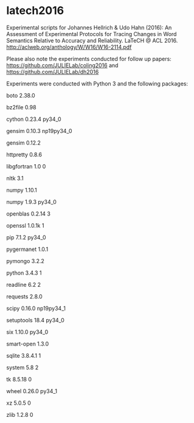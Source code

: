 # latech2016
Experimental scripts for Johannes Hellrich & Udo Hahn (2016): An Assessment of Experimental Protocols for Tracing Changes in Word Semantics Relative to Accuracy and Reliability. LaTeCH @ ACL 2016. http://aclweb.org/anthology/W/W16/W16-2114.pdf

Please also note the experiments conducted for follow up papers: https://github.com/JULIELab/coling2016 and https://github.com/JULIELab/dh2016

Experiments were conducted with Python 3 and the following packages:

boto                      2.38.0                    <pip>
  
bz2file                   0.98                      <pip>
  
cython                    0.23.4                   py34_0

gensim                    0.10.3               np19py34_0  

gensim                    0.12.2                    <pip>
  
httpretty                 0.8.6                     <pip>
  
libgfortran               1.0                           0  

nltk                      3.1                       <pip>
  
numpy                     1.10.1                    <pip>
  
numpy                     1.9.3                    py34_0 

openblas                  0.2.14                        3  

openssl                   1.0.1k                        1 

pip                       7.1.2                    py34_0 

pygermanet                1.0.1                     <pip>
  
pymongo                   3.2.2                     <pip>
  
python                    3.4.3                         1  

readline                  6.2                           2  

requests                  2.8.0                     <pip>
  
scipy                     0.16.0               np19py34_1  

setuptools                18.4                     py34_0  

six                       1.10.0                   py34_0  

smart-open                1.3.0                     <pip>
  
sqlite                    3.8.4.1                       1  

system                    5.8                           2  

tk                        8.5.18                        0  

wheel                     0.26.0                   py34_1  

xz                        5.0.5                         0  

zlib                      1.2.8                         0  

